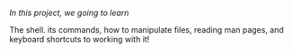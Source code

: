 *In this project, we going to learn*

The shell. its commands, how to manipulate files, reading man pages, and keyboard shortcuts to working with it!
